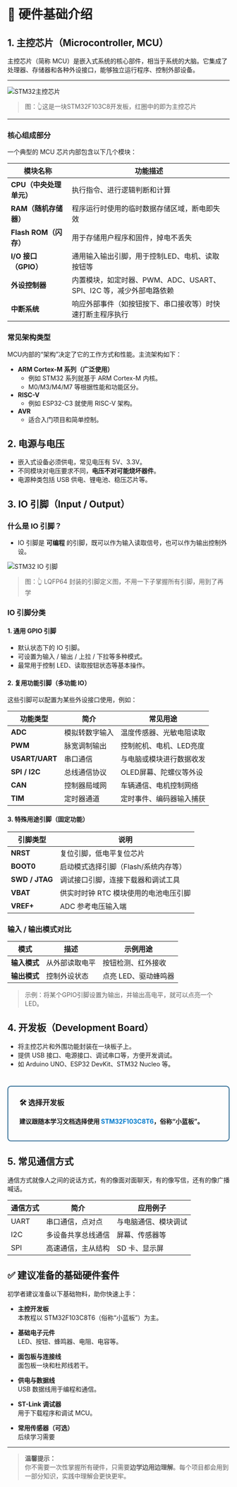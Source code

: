 # 🔧 硬件基础介绍

## 1. 主控芯片（Microcontroller, MCU）

主控芯片（简称 MCU）是嵌入式系统的核心部件，相当于系统的大脑。它集成了处理器、存储器和各种外设接口，能够独立运行程序、控制外部设备。

---

![STM32主控芯片](/STM32F103C8.jpg)
> 图：👆这是一块STM32F103C8开发板，红圈中的即为主控芯片

---

### 核心组成部分

一个典型的 MCU 芯片内部包含以下几个模块：

| 模块名称 | 功能描述 |
|----------|----------|
| **CPU（中央处理单元）** | 执行指令、进行逻辑判断和计算 |
| **RAM（随机存储器）** | 程序运行时使用的临时数据存储区域，断电即失效 |
| **Flash ROM（闪存）** | 用于存储用户程序和固件，掉电不丢失 |
| **I/O 接口（GPIO）** | 通用输入输出引脚，用于控制LED、电机、读取按钮等 |
| **外设控制器** | 内置模块，如定时器、PWM、ADC、USART、SPI、I2C 等，减少外部电路依赖 |
| **中断系统** | 响应外部事件（如按钮按下、串口接收等）时快速打断主程序执行 |

### 常见架构类型

MCU内部的“架构”决定了它的工作方式和性能。主流架构如下：

- **ARM Cortex-M 系列（广泛使用）**
  - 例如 STM32 系列就基于 ARM Cortex-M 内核。
  - M0/M3/M4/M7 等根据性能和功能区分。
- **RISC-V**
  - 例如 ESP32-C3 就使用 RISC-V 架构。
- **AVR**
  - 适合入门项目和简单控制。

## 2. 电源与电压

- 嵌入式设备必须供电，常见电压有 5V、3.3V。
- 不同模块对电压要求不同，**电压不对可能烧坏器件**。
- 电源种类包括 USB 供电、锂电池、稳压芯片等。

## 3. IO 引脚（Input / Output）

### 什么是 IO 引脚？

- IO 引脚是 **可编程** 的引脚，既可以作为输入读取信号，也可以作为输出控制外设。

![STM32 IO 引脚](/LQFP64.png)
> 图：👆 LQFP64 封装的引脚定义图，不用一下子掌握所有引脚，用到了再学

### IO 引脚分类
#### 1. 通用 GPIO 引脚

- 默认状态下的 IO 引脚。
- 可设置为输入 / 输出 / 上拉 / 下拉等多种模式。
- 最常用于控制 LED、读取按钮状态等基本操作。

#### 2. 复用功能引脚（多功能 IO）

这些引脚可以配置为某些外设接口使用，例如：

| 功能类型 | 简介 | 常见用途 |
|----------|------|----------|
| **ADC**  | 模拟转数字输入 | 温度传感器、光敏电阻读取 |
| **PWM**  | 脉宽调制输出 | 控制舵机、电机、LED亮度 |
| **USART/UART** | 串口通信 | 与电脑或模块进行数据收发 |
| **SPI / I2C** | 总线通信协议 | OLED屏幕、陀螺仪等外设 |
| **CAN** | 控制器局域网 | 车辆通信、电机控制网络 |
| **TIM** | 定时器通道 | 定时事件、编码器输入捕获 |

#### 3. 特殊用途引脚（固定功能）

| 引脚类型 | 说明 |
|----------|------|
| **NRST** | 复位引脚，低电平复位芯片 |
| **BOOT0** | 启动模式选择引脚（Flash/系统内存等） |
| **SWD / JTAG** | 调试接口引脚，连接下载器和调试工具 |
| **VBAT** | 供实时时钟 RTC 模块使用的电池电压引脚 |
| **VREF+** | ADC 参考电压输入端 |

### 输入 / 输出模式对比

| 模式   | 描述 | 示例用途 |
|--------|------|----------|
| **输入模式** | 从外部读取电平 | 按钮检测、红外接收 |
| **输出模式** | 控制外设状态 | 点亮 LED、驱动蜂鸣器 |

> 示例：将某个GPIO引脚设置为输出，并输出高电平，就可以点亮一个 LED。

## 4. 开发板（Development Board）

- 将主控芯片和外围功能封装在一块板子上。
- 提供 USB 接口、电源接口、调试串口等，方便开发调试。
- 如 Arduino UNO、ESP32 DevKit、STM32 Nucleo 等。

<div style="border:2px solid rgb(59, 116, 155); padding:0 15px 20px 25px; border-radius:8px; font-weight:bold;margin-top: 40px;">
  <h3>🛠️ 选择开发板</h3>
  <p>建议跟随本学习文档选择使用 <span style="color:#007ACC;">STM32F103C8T6</span>，俗称“小蓝板”。</p>
</div>


## 5. 常见通信方式

通信方式就像人之间的说话方式，有的像面对面聊天，有的像写信，还有的像广播喊话。

| 通信方式 | 简介                     | 应用例子           |
|----------|--------------------------|--------------------|
| UART     | 串口通信，点对点         | 与电脑通信、模块调试 |
| I2C      | 多设备共享总线通信       | 屏幕、传感器等     |
| SPI      | 高速通信，主从结构       | SD 卡、显示屏      |

## ✅ 建议准备的基础硬件套件

初学者建议准备以下基础物料，助你快速上手：

- **主控开发板**  
  本教程以 STM32F103C8T6（俗称“小蓝板”）为主。

- **基础电子元件**  
  LED、按钮、蜂鸣器、电阻、电容等。

- **面包板与连接线**  
  面包板一块和杜邦线若干。

- **供电与数据线**  
  USB 数据线用于编程和通信。

- **ST-Link 调试器**  
  用于下载程序和调试 MCU。

- **常用传感器（可选）**  
  后续学习需要

---

> **温馨提示：**  
> 你不需要一次性掌握所有硬件，只需要**边学边用边理解**。每个项目都会用到一部分知识，实践中理解会更快更牢。

